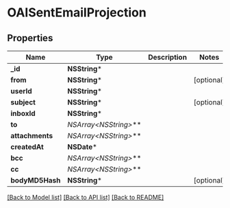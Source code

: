 # OAISentEmailProjection

## Properties
Name | Type | Description | Notes
------------ | ------------- | ------------- | -------------
**_id** | **NSString*** |  | 
**from** | **NSString*** |  | [optional] 
**userId** | **NSString*** |  | 
**subject** | **NSString*** |  | [optional] 
**inboxId** | **NSString*** |  | 
**to** | **NSArray&lt;NSString*&gt;*** |  | 
**attachments** | **NSArray&lt;NSString*&gt;*** |  | 
**createdAt** | **NSDate*** |  | 
**bcc** | **NSArray&lt;NSString*&gt;*** |  | 
**cc** | **NSArray&lt;NSString*&gt;*** |  | 
**bodyMD5Hash** | **NSString*** |  | [optional] 

[[Back to Model list]](../README#documentation-for-models) [[Back to API list]](../README#documentation-for-api-endpoints) [[Back to README]](../README)


